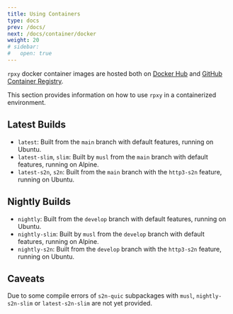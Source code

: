 ```yaml
---
title: Using Containers
type: docs
prev: /docs/
next: /docs/container/docker
weight: 20
# sidebar:
#   open: true
---
```


`rpxy` docker container images are hosted both on [Docker Hub](https://hub.docker.com/r/jqtype/rpxy) and [GitHub Container Registry](https://github.com/junkurihara/rust-rpxy/pkgs/container/rust-rpxy).

This section provides information on how to use `rpxy` in a containerized environment.

## Latest Builds

- `latest`: Built from the `main` branch with default features, running on Ubuntu.
- `latest-slim`, `slim`: Built by `musl` from the `main` branch with default features, running on Alpine.
- `latest-s2n`, `s2n`: Built from the `main` branch with the `http3-s2n` feature, running on Ubuntu.

## Nightly Builds

- `nightly`: Built from the `develop` branch with default features, running on Ubuntu.
- `nightly-slim`: Built by `musl` from the `develop` branch with default features, running on Alpine.
- `nightly-s2n`: Built from the `develop` branch with the `http3-s2n` feature, running on Ubuntu.

## Caveats

Due to some compile errors of `s2n-quic` subpackages with `musl`, `nightly-s2n-slim` or `latest-s2n-slim` are not yet provided.
